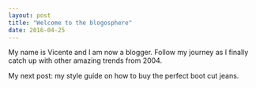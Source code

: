```yaml
---
layout: post
title: "Welcome to the blogosphere"
date: 2016-04-25
---
```


My name is Vicente and I am now a blogger. Follow my journey as I finally catch up with other amazing trends from 2004. 

My next post: my style guide on how to buy the perfect boot cut jeans.
